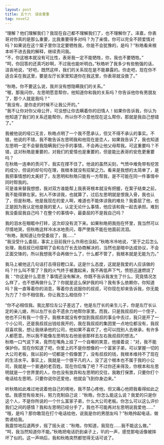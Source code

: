 ```yaml
---
layout: post
title: 五十六　误会重重
tag: novel2
---
```


“理解？他们理解我们？我现在自己都不理解我们了，也不理解你了。泽嘉，你表哥对你真的是那么重要，比我重要得多对吗？为了亲情，你可以完全不顾爱情对吗？如果说在这个案子里你注定要牺牲我，你是不会犹豫的，是吗？”秋皓看来根本听不进去我的解释，继续责问我。<br />
“不，你这根本就没有可比性，表哥我一定不能牺牲，你，我也不要牺牲。”<br />
“呵，你回答的还真巧妙啊，不过我也能听明白。”秋皓听了我多少有些勉强的话，沮丧地说，“好吧，既然这样，我们的关系现在是不能暴露的。你走吧，现在你不适合呆在我这里，要是左厅长家里知道你在我这里，你表哥就没救了。”

“秋皓，你不要这么说，我并没有想隐瞒我们的关系。”<br />
“喔，那我问你，左思明愿意帮你，他知道你和我的关系吗？你告诉他你有男朋友了，那个人就是我吗？”<br />
“我没有，是你走的时候不让我公开的。”<br />
 “我不让你对你父母公开，可没想让你去瞒着你的旧情人！如果你告诉我，你认为他知道了我们的关系还能帮你，所以你不介意他现在这么帮你，那就是我自己想错了。”

我被他说的哑口无言，秋皓点明了一个我不愿承认，但又不得不承认的事实。不错，他说的不错，我不敢告诉左思明我和他现在是恋人，如果我告诉了，我也知道左思明一定不会替我隐瞒我们分手的事情，不会再让他父母帮我。可这重要吗？不错，这对秋皓是重要的，对我们的爱情也是重要的，但是能比表哥的安危更重要吗？<br />
在秋皓一连串的责问下，我实在撑不住了。他说的虽然尖刻，气愤中难免带有挖苦的成分，但说的却句句在理，我根本就没有招架之力。看来是我想的太简单了，是我把事情想的太美好了，左思明和秋皓只能有一方帮我，是不可能在同一件事情中同时帮我的。<br />
可是谁来替我想想，我对双方谁能帮上我表哥根本就没有把握，在案子结束之前，我不能得罪左家。别人不体谅我，也就算了，过后左思明就是恨我入骨，我也认了，但是秋皓，他是我现在的爱人啊，难道也不能体谅我的难处？我委屈了他，也正是因为我认定他是我的爱人，认定无论什么事情，他应该和我一起去承担。难到我没委屈我自己吗？在整个的事情中，最委屈的不是我自己吗？

我的泪水在眼眶中打转，这次却没有流下来。如果秋皓把我抱在怀里，我当然可以尽情地哭，但秋皓这样冷冰冰地责问，尊严使我不能在他面前流泪。<br />
“秋皓，我知道让你受委屈了，我……”<br />
 “我没受什么委屈，事实上目前我什么作用也没起。”秋皓冷冷地说，“至于之后怎么处理，我叔叔已经摆明了会和左厅长去协商解决的，当然也是暗中达成协议，不会正面交锋的，所以我想我不会再做什么了，什么都不管了，我根本就是无能为力。”

我马上被他这几句话打击得目瞪口呆。这是什么态度，这就是我爱的人应该做的吗？什么叫不管了？我的火气终于被激起来，我不再低声下气，愤怒迅速燃烧了我：“你这是什么意思？事情还没有解决，你既不告诉我发生了什么，究竟情况怎么样了，也不想再做什么了？你就是这么保护我的吗？我有多么依赖你，你知道吗？我一直等着你的消息，等着你去说服你的叔叔，可你现在却来告诉我，你无能为力了？你不相信我，你让我怎么相信你？”

“你不必相信我。我比那位左公子差远了，他是左厅长的亲生儿子，你是左厅长认定的亲儿媳，所以左厅长会不遗余力地帮你家里。而我，只是我叔叔的一个侄子，他也不只有我一个侄子。我根本就没有参加到我叔叔的事业中去过，我只是开了一个小公司，还是我叔叔出钱给我开的，我在我叔叔的集团里一点地位都没有，我叔叔喜欢我，想让我继承他的公司，他如果不喜欢了，也可以找别人去继承，有许多人都愿意。所以我不能像左思明左右他爸爸那样去左右我叔叔的想法。”<br />
秋皓一口气说下来，竟然在嘴角上挂了一个自嘲的笑意，他接着说：“对，我不能保护你。现在你知道了吧，你爱上的不是你想像的一个富家子弟，可以掌握一切的大公司老板，我以前的一切都是个假像罢了，没有叔叔的钱，我根本维持不了现在的生活水平。事实上，我就是一个很平凡的人，没了这个根本也不属于我的小公司，我就是一个普通的老百姓。现在你后悔了吧？不过你还来得及，你根本和左思明就是一个世界里的人，你也没有放弃和左思明的交往，我敢打保票，只要你打个电话给左思明，只要你说你还爱他，他就会飞到你身边来。”

听秋皓如此难过地说着他自己的境地，我不禁心疼他，但又痛心他把我看得如此之低。我感觉有些发抖，努力克制自己说：“秋皓，你怎么能这么说？我爱的只是你这个人，不是你所说的一个什么富家子弟，什么大公司老板。你怎么可以这么评价我们之间的感情？我和左思明已经分手了，我也不可能再对左思明说我爱他……”<br />
“哦，是吗？那你敢现在打个电话给他，说我是你的男朋友吗？”秋皓拎起电话，做势递给我。<br />
我震惊地后退两步，摇了摇头说：“秋皓，你知道，我现在……我不能这么做。”<br />
“呵，我当然知道你不能。”秋皓把电话扔到桌子上，叭的一声，感觉那电话像被摔坏了似的。这一声响后，我和秋皓突然都觉得无话可说了。
